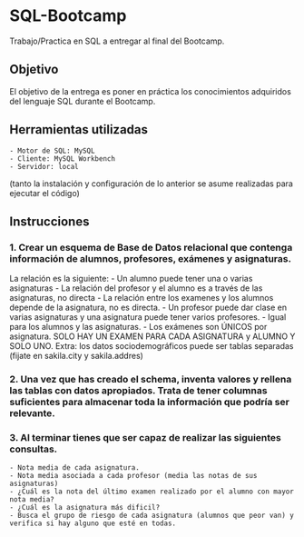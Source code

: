 # SQL-Bootcamp
Trabajo/Practica en SQL a entregar al final del Bootcamp. 
## Objetivo
El objetivo de la entrega es poner en práctica los conocimientos adquiridos del lenguaje SQL durante el Bootcamp.

## Herramientas utilizadas
    - Motor de SQL: MySQL
    - Cliente: MySQL Workbench
    - Servidor: local
(tanto la instalación y configuración de lo anterior se asume realizadas para ejecutar el código)

## Instrucciones
### 1. Crear un esquema de Base de Datos relacional que contenga información de alumnos, profesores, exámenes y asignaturas.
La relación es la siguiente: 
	- Un alumno puede tener una o varias asignaturas
	- La relación del profesor y el alumno es a través de las asignaturas, no directa
	- La relación entre los examenes y los alumnos depende de la asignatura, no es directa.
	- Un profesor puede dar clase en varias asignaturas y una asignatura puede tener varios profesores.
	- Igual para los alumnos y las asignaturas.
	- Los exámenes son ÚNICOS por asignatura. SOLO HAY UN EXAMEN PARA CADA ASIGNATURA y ALUMNO Y SOLO UNO.
	Extra: los datos sociodemográficos puede ser tablas separadas (fijate en sakila.city y sakila.addres)

### 2. Una vez que has creado el schema, inventa valores y rellena las tablas con datos apropiados. Trata de tener columnas suficientes para almacenar toda la información que podría ser relevante.

### 3. Al terminar tienes que ser capaz de realizar las siguientes consultas.
	- Nota media de cada asignatura.
	- Nota media asociada a cada profesor (media las notas de sus asignaturas)
    - ¿Cuál es la nota del último examen realizado por el alumno con mayor nota media?
    - ¿Cuál es la asignatura más dificil?
    - Busca el grupo de riesgo de cada asignatura (alumnos que peor van) y verifica si hay alguno que esté en todas.